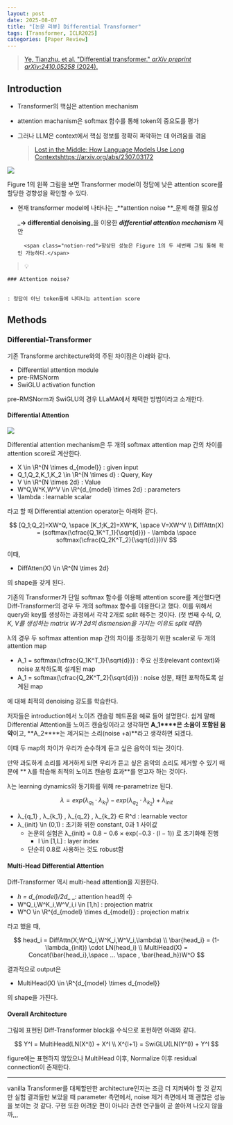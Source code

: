 ```yaml
---
layout: post
date: 2025-08-07
title: "[논문 리뷰] Differential Transformer"
tags: [Transformer, ICLR2025]
categories: [Paper Review]
---
```


> [Ye, Tianzhu, et al. "Differential transformer." ](https://arxiv.org/abs/2410.05258)[_arXiv preprint arXiv:2410.05258_](https://arxiv.org/abs/2410.05258)[ (2024).](https://arxiv.org/abs/2410.05258)



## Introduction

- Transformer의 핵심은 attention mechanism
- attention machanism은 softmax 함수를 통해 token의 중요도를 평가
- 그러나 LLM은 context에서 핵심 정보를 정확히 파악하는 데 어려움을 겪음

	> [Lost in the Middle: How Language Models Use Long Contextshttps://arxiv.org/abs/2307.03172](https://arxiv.org/abs/2307.03172)


![](https://prod-files-secure.s3.us-west-2.amazonaws.com/542b861c-36a8-4051-84e5-8804b6728dba/9083ea56-691a-4752-ae26-47f403431ac8/image.png?X-Amz-Algorithm=AWS4-HMAC-SHA256&X-Amz-Content-Sha256=UNSIGNED-PAYLOAD&X-Amz-Credential=ASIAZI2LB466RMCTMLXG%2F20250902%2Fus-west-2%2Fs3%2Faws4_request&X-Amz-Date=20250902T140108Z&X-Amz-Expires=3600&X-Amz-Security-Token=IQoJb3JpZ2luX2VjEMb%2F%2F%2F%2F%2F%2F%2F%2F%2F%2FwEaCXVzLXdlc3QtMiJIMEYCIQC%2BLbx7aVnlNHIcht6xIn7iwQ7xqGwtqiuKJ%2F1CDQSOWgIhAL5Q8EB5yVYBeDXhj306%2BYDnZGgq1gGQqA8izK1OkmMdKv8DCC8QABoMNjM3NDIzMTgzODA1IgzLJ5TU5Vq6VEWHUSkq3AOJerQaIF%2FL5n7b%2Bau%2Bj56KUb2q7YLxQTLzweczDVtrTey0tbD8%2BY7GGIW77d1naH5vuq4odTgU6wZZMf3QLoR417CccKbW96f%2B5CzAxclfgfgiDf7IKoEwXLaFnF6XYpoHk0CM%2FM9weiPCyCgYbj8pq%2FcbyJOGLKAK0KBpb7SfpymdHO1VTH6BHKAtELcDZ7T4OGz%2BkgCMAcfnP0rre2rl8GBWJJmFB0ButGY8bJ4SGWmbyQ8373XGOZ8P87qLpk0fI4JvIGQ8USjxCTTLphpvoeuJNcl2Y72XYCQ6OegiiixG4vNU1hk5I2OFJSlNEe7FJFMwLKhBCs5BvjXcgTDRs8Lev2oG5Osdj3NiXFZ1gVjrv8KuUlvc9SVz%2BL%2F49nxw1wHKse1LuZg0CZzXh0YVK5Z8HH4NRAlyJDUUP3TV8U72%2FlO7%2BmWE1hh0bpS1%2B%2BS%2FNAb1AC5zJdYNG64jFDshHd9O5rtu5Erev2YdHIhkEg1Cur8xTjdxdl3WnFjjPuIegQ%2F0GTJn9mIoRmWA9g3Iz%2BcDiCOyhRu2MkTEEYZs3N0xRtvvMzu%2BTo6a%2B8V2mro%2BjJZ7NpwxeDe5DNvxIoeOyIGcNeSM0eCUiSnZ1idanhrcj7dwp4UCEErZLjC96NvFBjqkAY%2BSjHfYAbiqblZy7WL3MpGZsfPJ5bH%2FjFyfcIBjy8ZZGqpkd44Esrwgz9cLjt9cMLwA7OcAHQOxiINVnNtY8IWuI4YXvI%2Fz2%2FaUr74MXMRdceHXawFJ6Gj1bnvG9hnl8s5%2BjNkk4qXa30OAKtCB4YZIT1XsqG0MrBNPiGI1SOaZn9lVVeRPAzjWs6qnmshxJpv28CfYVSi89xlxjsGrwNyvNQjs&X-Amz-Signature=ade1bbcb0365bdb011205f956740737025231ba494c7641bcc77318bd69d8875&X-Amz-SignedHeaders=host&x-amz-checksum-mode=ENABLED&x-id=GetObject)


Figure 1의 왼쪽 그림을 보면 Transformer model이 정답에 낮은 attention score를 할당한 경향성을 확인할 수 있다.

- 현재 transformer model에 나타나는 _**attention noise **_문제 해결 필요성

	_**→ differential denoising**_을 이용한 _**differential attention mechanism**_ 제안


		<span class="notion-red">향상된 성능은 Figure 1의 두 세번째 그림 통해 확인 가능하다.</span>


> 💡 


	### Attention noise?


	: 정답이 아닌 token들에 나타나는 attention score



## Methods



### Differential-Transformer


기존 Transforme architecture와의 주된 차이점은 아래와 같다.

- Differential attention module
- pre-RMSNorm
- SwiGLU activation function

pre-RMSNorm과 SwiGLU의 경우 LLaMA에서 채택한 방법이라고 소개한다.



#### Differential Attention


![](https://prod-files-secure.s3.us-west-2.amazonaws.com/542b861c-36a8-4051-84e5-8804b6728dba/116d70b2-1963-4810-9167-f4c7d8a06e8f/image.png?X-Amz-Algorithm=AWS4-HMAC-SHA256&X-Amz-Content-Sha256=UNSIGNED-PAYLOAD&X-Amz-Credential=ASIAZI2LB466RMCTMLXG%2F20250902%2Fus-west-2%2Fs3%2Faws4_request&X-Amz-Date=20250902T140108Z&X-Amz-Expires=3600&X-Amz-Security-Token=IQoJb3JpZ2luX2VjEMb%2F%2F%2F%2F%2F%2F%2F%2F%2F%2FwEaCXVzLXdlc3QtMiJIMEYCIQC%2BLbx7aVnlNHIcht6xIn7iwQ7xqGwtqiuKJ%2F1CDQSOWgIhAL5Q8EB5yVYBeDXhj306%2BYDnZGgq1gGQqA8izK1OkmMdKv8DCC8QABoMNjM3NDIzMTgzODA1IgzLJ5TU5Vq6VEWHUSkq3AOJerQaIF%2FL5n7b%2Bau%2Bj56KUb2q7YLxQTLzweczDVtrTey0tbD8%2BY7GGIW77d1naH5vuq4odTgU6wZZMf3QLoR417CccKbW96f%2B5CzAxclfgfgiDf7IKoEwXLaFnF6XYpoHk0CM%2FM9weiPCyCgYbj8pq%2FcbyJOGLKAK0KBpb7SfpymdHO1VTH6BHKAtELcDZ7T4OGz%2BkgCMAcfnP0rre2rl8GBWJJmFB0ButGY8bJ4SGWmbyQ8373XGOZ8P87qLpk0fI4JvIGQ8USjxCTTLphpvoeuJNcl2Y72XYCQ6OegiiixG4vNU1hk5I2OFJSlNEe7FJFMwLKhBCs5BvjXcgTDRs8Lev2oG5Osdj3NiXFZ1gVjrv8KuUlvc9SVz%2BL%2F49nxw1wHKse1LuZg0CZzXh0YVK5Z8HH4NRAlyJDUUP3TV8U72%2FlO7%2BmWE1hh0bpS1%2B%2BS%2FNAb1AC5zJdYNG64jFDshHd9O5rtu5Erev2YdHIhkEg1Cur8xTjdxdl3WnFjjPuIegQ%2F0GTJn9mIoRmWA9g3Iz%2BcDiCOyhRu2MkTEEYZs3N0xRtvvMzu%2BTo6a%2B8V2mro%2BjJZ7NpwxeDe5DNvxIoeOyIGcNeSM0eCUiSnZ1idanhrcj7dwp4UCEErZLjC96NvFBjqkAY%2BSjHfYAbiqblZy7WL3MpGZsfPJ5bH%2FjFyfcIBjy8ZZGqpkd44Esrwgz9cLjt9cMLwA7OcAHQOxiINVnNtY8IWuI4YXvI%2Fz2%2FaUr74MXMRdceHXawFJ6Gj1bnvG9hnl8s5%2BjNkk4qXa30OAKtCB4YZIT1XsqG0MrBNPiGI1SOaZn9lVVeRPAzjWs6qnmshxJpv28CfYVSi89xlxjsGrwNyvNQjs&X-Amz-Signature=98185b70d07f28b839889b55f94d30353dd70848f0de8145635186c9bef1d735&X-Amz-SignedHeaders=host&x-amz-checksum-mode=ENABLED&x-id=GetObject)


Differential attention mechanism은 두 개의 softmax attention map 간의 차이를 attention score로 계산한다.

- X \in \R^{N \times d\_{model}} : given input
- Q\_1,Q\_2,K\_1,K\_2 \in \R^{N \times d} : Query, Key
- V \in \R^{N \times 2d} : Value
- W^Q,W^K,W^V \in \R^{d\_{model} \times 2d} : parameters
- \lambda : learnable scalar

라고 할 때 Differential attention operator는 아래와 같다.


$$
[Q_1;Q_2]=XW^Q, \space [K_1;K_2]=XW^K, \space V=XW^V \\
DiffAttn(X) = (softmax(\cfrac{Q_1K^T_1}{\sqrt{d}}) - \lambda \space softmax(\cfrac{Q_2K^T_2}{\sqrt{d}}))V
$$


이때,

- DiffAtten(X) \in \R^{N \times 2d}

의 shape을 갖게 된다.


기존의 Transformer가 단일 softmax 함수를 이용해 attention score를 계산했다면 Diff-Transformer의 경우 두 개의 softmax 함수를 이용한다고 했다. 이를 위해서 query와 key를 생성하는 과정에서 각각 2개로 split 해주는 것이다. <span class="notion-red">(첫 번째 수식, </span><span class="notion-red">_Q, K, V를 생성하는 matrix W가 2d의 dismension을 가지는 이유도 split 때문_</span><span class="notion-red">)</span>


 λ의 경우 두 softmax attention map 간의 차이를 조정하기 위한 scaler로 두 개의 attention map

- A\_1 = softmax(\cfrac{Q\_1K^T\_1}{\sqrt{d}}) : 주요 신호(relevant context)와 noise 포착하도록 설계된 map
- A\_1 = softmax(\cfrac{Q\_2K^T\_2}{\sqrt{d}}) : noise 성분, 패턴 포착하도록 설계된 map 

에 대해 최적의 denoising 강도를 학습한다.


저자들은 introduction에서 노이즈 캔슬링 헤드폰을 예로 들어 설명한다. 쉽게 말해 Differential Attention을 노이즈 캔슬링이라고 생각하면 **A\_1****은 소음이 포함된 음악**이고, **A\_2****는 제거되는 소리(noise +a)**라고 생각하면 되겠다. 


이때 두 map의 차이가 우리가 순수하게 듣고 싶은 음악이 되는 것이다. 


만약 과도하게 소리를 제거하게 되면 우리가 듣고 싶은 음악의 소리도 제거할 수 있기 때문에 ** λ를 학습해 최적의 노이즈 캔슬링 효과**를 얻고자 하는 것이다.


λ는 learning dynamics와 동기화를 위해 re-parametrize 된다.


$$
\lambda = exp(\lambda_{q_1} \cdot \lambda_{k_1}) - exp(\lambda_{q_2} \cdot \lambda_{k_2}) + \lambda_{init}
$$

- λ\_{q\_1} , λ\_{k\_1} , λ\_{q\_2} , λ\_{k\_2} ∈ R^d : learnable vector
- λ\_{init} \in (0,1) : 초기화 위한 constant, 0과 1 사이값
	- 논문의 실험은 λ\_{init} = 0.8 − 0.6 × exp(−0.3 · (l − 1)) 로 초기화해 진행
		- l \in [1,L] : layer index
	- 단순히 0.8로 사용하는 것도 robust함


#### **Multi-Head Differential Attention**


Diff-Transformer 역시 multi-head attention을 지원한다.

- _h = d\_{model}/2d__ _: attention head의 수
- W^Q\_i,W^K\_i,W^V\_i,i \in [1,h] : projection matrix
- W^O \in \R^{d\_{model} \times d\_{model}} : projection matrix

라고 했을 때,


$$
head_i = DiffAttn(X;W^Q_i,W^K_i,W^V_i,\lambda) \\
\bar{head_i} = (1-\lambda_{init}) \cdot LN(head_i) \\
MultiHead(X) = Concat(\bar{head_i},\space ... \space , \bar{head_h})W^O
$$


결과적으로 output은

- MultiHead(X) \in \R^{d\_{model} \times d\_{model}}

의 shape을 가진다.



#### Overall Architecture


그림에 표현된 Diff-Transformer block을 수식으로 표현하면 아래와 같다.


$$
Y^l = MultiHead(LN(X^l)) + X^l \\
X^{l+1} = SwiGLU(LN(Y^l)) + Y^l
$$


figure에는 표현하지 않았으나 MultiHead 이후, Normalize 이후 residual connection이 존재한다.


---


vanilla Transformer를 대체할만한 architecture인지는 조금 더 지켜봐야 할 것 같지만 실험 결과들만 보았을 때 parameter 측면에서, noise 제거 측면에서 꽤 괜찮은 성능을 보이는 것 같다. 구현 또한 어려운 편이 아니라 관련 연구들이 곧 쏟아져 나오지 않을까,,,


